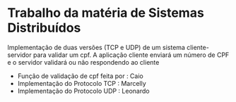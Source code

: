 # Trabalho da matéria de Sistemas Distribuídos
Implementação de duas versões (TCP e UDP) de um sistema cliente-servidor para validar um cpf.
A aplicação cliente enviará um número de CPF e o servidor validará ou não respondendo ao cliente

- Função de validação de cpf feita por : Caio
- Implementação do Protocolo TCP : Marcelly
- Implementação do Protocolo UDP : Leonardo
